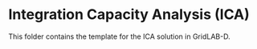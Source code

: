 # Integration Capacity Analysis (ICA)

This folder contains the template for the ICA solution in GridLAB-D.
